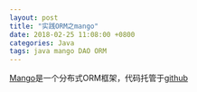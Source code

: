 ```yaml
---
layout: post
title: "实践ORM之mango"
date: 2018-02-25 11:08:00 +0800
categories: Java
tags: java mango DAO ORM
---
```


[Mango](http://mango.jfaster.org/)是一个分布式ORM框架，代码托管于[github](https://github.com/jfaster/mango)
